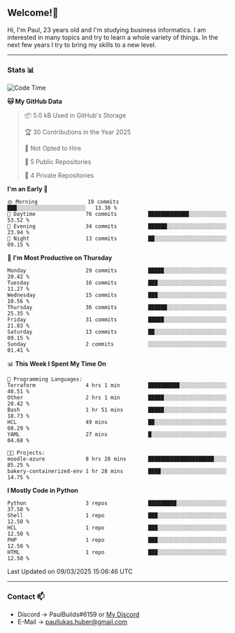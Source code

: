 ## Welcome!👋

Hi, I'm Paul, 23 years old and I'm studying business informatics. I am interested in many topics and try to learn a whole variety of things. In the next few years I try to bring my skills to a new level.

---
### Stats 📊

<!--START_SECTION:waka-->
![Code Time](http://img.shields.io/badge/Code%20Time-98%20hrs%201%20min-blue)

**🐱 My GitHub Data** 

> 📦 5.0 kB Used in GitHub's Storage 
 > 
> 🏆 30 Contributions in the Year 2025
 > 
> 🚫 Not Opted to Hire
 > 
> 📜 5 Public Repositories 
 > 
> 🔑 4 Private Repositories 
 > 
**I'm an Early 🐤** 

```text
🌞 Morning                19 commits          ███░░░░░░░░░░░░░░░░░░░░░░   13.38 % 
🌆 Daytime                76 commits          █████████████░░░░░░░░░░░░   53.52 % 
🌃 Evening                34 commits          ██████░░░░░░░░░░░░░░░░░░░   23.94 % 
🌙 Night                  13 commits          ██░░░░░░░░░░░░░░░░░░░░░░░   09.15 % 
```
📅 **I'm Most Productive on Thursday** 

```text
Monday                   29 commits          █████░░░░░░░░░░░░░░░░░░░░   20.42 % 
Tuesday                  16 commits          ███░░░░░░░░░░░░░░░░░░░░░░   11.27 % 
Wednesday                15 commits          ███░░░░░░░░░░░░░░░░░░░░░░   10.56 % 
Thursday                 36 commits          ██████░░░░░░░░░░░░░░░░░░░   25.35 % 
Friday                   31 commits          █████░░░░░░░░░░░░░░░░░░░░   21.83 % 
Saturday                 13 commits          ██░░░░░░░░░░░░░░░░░░░░░░░   09.15 % 
Sunday                   2 commits           ░░░░░░░░░░░░░░░░░░░░░░░░░   01.41 % 
```


📊 **This Week I Spent My Time On** 

```text
💬 Programming Languages: 
Terraform                4 hrs 1 min         ██████████░░░░░░░░░░░░░░░   40.51 % 
Other                    2 hrs 1 min         █████░░░░░░░░░░░░░░░░░░░░   20.42 % 
Bash                     1 hr 51 mins        █████░░░░░░░░░░░░░░░░░░░░   18.73 % 
HCL                      49 mins             ██░░░░░░░░░░░░░░░░░░░░░░░   08.29 % 
YAML                     27 mins             █░░░░░░░░░░░░░░░░░░░░░░░░   04.68 % 

🐱‍💻 Projects: 
moodle-azure             8 hrs 28 mins       █████████████████████░░░░   85.25 % 
bakery-containerized-env 1 hr 28 mins        ████░░░░░░░░░░░░░░░░░░░░░   14.75 % 
```

**I Mostly Code in Python** 

```text
Python                   3 repos             █████████░░░░░░░░░░░░░░░░   37.50 % 
Shell                    1 repo              ███░░░░░░░░░░░░░░░░░░░░░░   12.50 % 
HCL                      1 repo              ███░░░░░░░░░░░░░░░░░░░░░░   12.50 % 
PHP                      1 repo              ███░░░░░░░░░░░░░░░░░░░░░░   12.50 % 
HTML                     1 repo              ███░░░░░░░░░░░░░░░░░░░░░░   12.50 % 
```




 Last Updated on 09/03/2025 15:06:46 UTC
<!--END_SECTION:waka-->

---
### Contact 📫

* Discord -> PaulBuilds#6159 or [My Discord](https://discord.gg/7kq6UnB)
* E-Mail -> paullukas.huber@gmail.com
